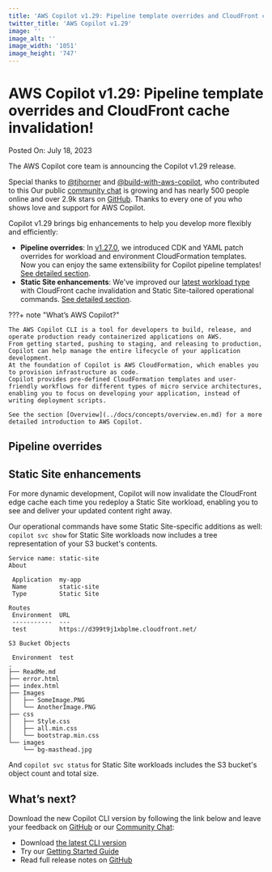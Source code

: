 ```yaml
---
title: 'AWS Copilot v1.29: Pipeline template overrides and CloudFront cache invalidation'
twitter_title: 'AWS Copilot v1.29'
image: ''
image_alt: ''
image_width: '1051'
image_height: '747'
---
```


# AWS Copilot v1.29: Pipeline template overrides and CloudFront cache invalidation!

Posted On: July 18, 2023

The AWS Copilot core team is announcing the Copilot v1.29 release.

Special thanks to [@tjhorner](https://github.com/tjhorner) and [@build-with-aws-copilot](https://github.com/build-with-aws-copilot), who contributed to this <release class=""></release>
Our public [сommunity сhat](https://app.gitter.im/#/room/#aws_copilot-cli:gitter.im) is growing and has nearly 500 people online and over 2.9k stars on [GitHub](http://github.com/aws/copilot-cli/).
Thanks to every one of you who shows love and support for AWS Copilot.

Copilot v1.29 brings big enhancements to help you develop more flexibly and efficiently:

- **Pipeline overrides**: In [v1.27.0](https://aws.github.io/copilot-cli/blogs/release-v127/#extend-copilot-generated-aws-cloudformation-templates), we introduced CDK and YAML patch overrides for workload and environment CloudFormation templates. Now you can enjoy the same extensibility for Copilot pipeline templates! [See detailed section](#pipeline-overrides).
- **Static Site enhancements**: We've improved our [latest workload type](https://aws.github.io/copilot-cli/blogs/release-v128/#static-site-service-type) with CloudFront cache invalidation and Static Site-tailored operational commands. [See detailed section](#static-site-enhancements).

???+ note "What’s AWS Copilot?"

    The AWS Copilot CLI is a tool for developers to build, release, and operate production ready containerized applications on AWS.
    From getting started, pushing to staging, and releasing to production, Copilot can help manage the entire lifecycle of your application development.
    At the foundation of Copilot is AWS CloudFormation, which enables you to provision infrastructure as code.
    Copilot provides pre-defined CloudFormation templates and user-friendly workflows for different types of micro service architectures,
    enabling you to focus on developing your application, instead of writing deployment scripts.

    See the section [Overview](../docs/concepts/overview.en.md) for a more detailed introduction to AWS Copilot.

## Pipeline overrides

## Static Site enhancements
For more dynamic development, Copilot will now invalidate the CloudFront edge cache each time you redeploy a Static Site workload, enabling you to see and deliver your updated content right away.

Our operational commands have some Static Site-specific additions as well:
`copilot svc show` for Static Site workloads now includes a tree representation of your S3 bucket's contents.
 ```console
Service name: static-site
About

  Application  my-app
  Name         static-site
  Type         Static Site

Routes
  Environment  URL
  -----------  ---
  test         https://d399t9j1xbplme.cloudfront.net/

S3 Bucket Objects

  Environment  test
.
├── ReadMe.md
├── error.html
├── index.html
├── Images
│   ├── SomeImage.PNG
│   └── AnotherImage.PNG
├── css
│   ├── Style.css
│   ├── all.min.css
│   └── bootstrap.min.css
└── images
     └── bg-masthead.jpg
```
And `copilot svc status` for Static Site workloads includes the S3 bucket's object count and total size.

## What’s next?

Download the new Copilot CLI version by following the link below and leave your feedback on [GitHub](https://github.com/aws/copilot-cli/) or our [Community Chat](https://gitter.im/aws/copilot-cli):

- Download [the latest CLI version](../docs/getting-started/install.en.md)
- Try our [Getting Started Guide](../docs/getting-started/first-app-tutorial.en.md)
- Read full release notes on [GitHub](https://github.com/aws/copilot-cli/releases/tag/v1.29.0)